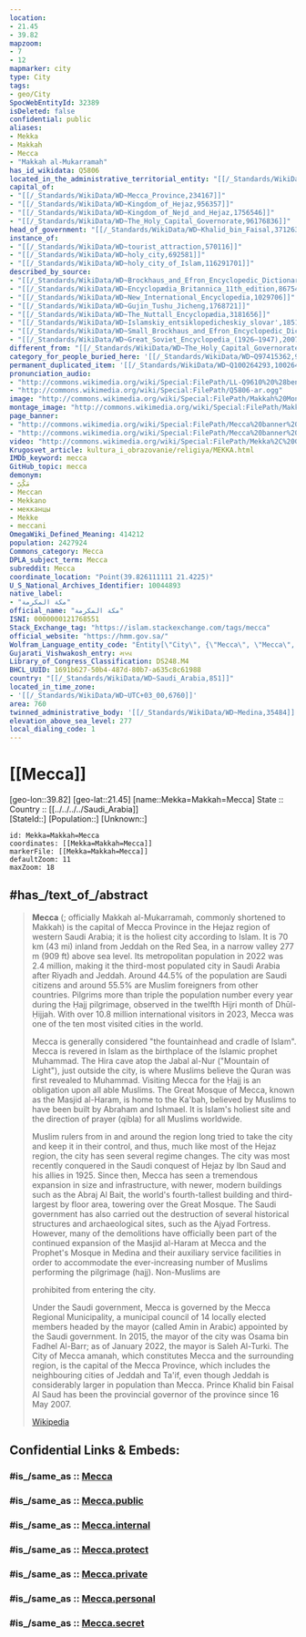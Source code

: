 ```yaml
---
location:
- 21.45
- 39.82
mapzoom:
- 7
- 12
mapmarker: city
type: City
tags:
- geo/City
SpocWebEntityId: 32389
isDeleted: false
confidential: public
aliases:
- Mekka
- Makkah
- Mecca
- "Makkah al-Mukarramah"
has_id_wikidata: Q5806
located_in_the_administrative_territorial_entity: "[[/_Standards/WikiData/WD~Mecca_Province,234167]]"
capital_of:
- "[[/_Standards/WikiData/WD~Mecca_Province,234167]]"
- "[[/_Standards/WikiData/WD~Kingdom_of_Hejaz,956357]]"
- "[[/_Standards/WikiData/WD~Kingdom_of_Nejd_and_Hejaz,1756546]]"
- "[[/_Standards/WikiData/WD~The_Holy_Capital_Governorate,96176836]]"
head_of_government: "[[/_Standards/WikiData/WD~Khalid_bin_Faisal,371263]]"
instance_of:
- "[[/_Standards/WikiData/WD~tourist_attraction,570116]]"
- "[[/_Standards/WikiData/WD~holy_city,692581]]"
- "[[/_Standards/WikiData/WD~holy_city_of_Islam,116291701]]"
described_by_source:
- "[[/_Standards/WikiData/WD~Brockhaus_and_Efron_Encyclopedic_Dictionary,602358]]"
- "[[/_Standards/WikiData/WD~Encyclopædia_Britannica_11th_edition,867541]]"
- "[[/_Standards/WikiData/WD~New_International_Encyclopedia,1029706]]"
- "[[/_Standards/WikiData/WD~Gujin_Tushu_Jicheng,1768721]]"
- "[[/_Standards/WikiData/WD~The_Nuttall_Encyclopædia,3181656]]"
- "[[/_Standards/WikiData/WD~Islamskiy_entsiklopedicheskiy_slovar',18517268]]"
- "[[/_Standards/WikiData/WD~Small_Brockhaus_and_Efron_Encyclopedic_Dictionary,19180675]]"
- "[[/_Standards/WikiData/WD~Great_Soviet_Encyclopedia_(1926–1947),20078554]]"
different_from: "[[/_Standards/WikiData/WD~The_Holy_Capital_Governorate,96176836]]"
category_for_people_buried_here: '[[/_Standards/WikiData/WD~Q97415362,97415362]]'
permanent_duplicated_item: '[[/_Standards/WikiData/WD~Q100264293,100264293]]'
pronunciation_audio:
- "http://commons.wikimedia.org/wiki/Special:FilePath/LL-Q9610%20%28ben%29-Yahya-%E0%A6%AE%E0%A6%95%E0%A7%8D%E0%A6%95%E0%A6%BE.wav"
- "http://commons.wikimedia.org/wiki/Special:FilePath/Q5806-ar.ogg"
image: "http://commons.wikimedia.org/wiki/Special:FilePath/Makkah%20Montage.jpg"
montage_image: "http://commons.wikimedia.org/wiki/Special:FilePath/Makkah%20Montage.jpg"
page_banner:
- "http://commons.wikimedia.org/wiki/Special:FilePath/Mecca%20banner%20Kaaba%202.jpg"
- "http://commons.wikimedia.org/wiki/Special:FilePath/Mecca%20banner%20Kaaba%201.jpg"
video: "http://commons.wikimedia.org/wiki/Special:FilePath/Mekka%2C%20Geburtsort%20des%20Islam%20%28CC%20BY-SA%204.0%29.webm"
Krugosvet_article: kultura_i_obrazovanie/religiya/MEKKA.html
IMDb_keyword: mecca
GitHub_topic: mecca
demonym:
- مَكِّيّ
- Meccan
- Mekkano
- мекканцы
- Mekke
- meccani
OmegaWiki_Defined_Meaning: 414212
population: 2427924
Commons_category: Mecca
DPLA_subject_term: Mecca
subreddit: Mecca
coordinate_location: "Point(39.826111111 21.4225)"
U_S_National_Archives_Identifier: 10044893
native_label:
- "مكة المكرمة"
official_name: "مكة المكرمة"
ISNI: 0000000121768551
Stack_Exchange_tag: "https://islam.stackexchange.com/tags/mecca"
official_website: "https://hmm.gov.sa/"
Wolfram_Language_entity_code: "Entity[\"City\", {\"Mecca\", \"Mecca\", \"SaudiArabia\"}]"
Gujarati_Vishwakosh_entry: મક્કા
Library_of_Congress_Classification: DS248.M4
BHCL_UUID: 1691b627-50b4-487d-80b7-a635c8c61988
country: "[[/_Standards/WikiData/WD~Saudi_Arabia,851]]"
located_in_time_zone:
- '[[/_Standards/WikiData/WD~UTC+03_00,6760]]'
area: 760
twinned_administrative_body: '[[/_Standards/WikiData/WD~Medina,35484]]'
elevation_above_sea_level: 277
local_dialing_code: 1
---
```


# [[Mecca]] 

[geo-lon::39.82] 
[geo-lat::21.45] 
[name::Mekka=Makkah=Mecca] 
State ::  
Country :: [[../../../../Saudi_Arabia]]  
[StateId::] 
[Population::] 
[Unknown::] 


```leaflet
id: Mekka=Makkah=Mecca
coordinates: [[Mekka=Makkah=Mecca]] 
markerFile: [[Mekka=Makkah=Mecca]] 
defaultZoom: 11 
maxZoom: 18
```

## #has_/text_of_/abstract

> **Mecca** (; officially Makkah al-Mukarramah, commonly shortened to Makkah) is the capital of Mecca Province in the Hejaz region of western Saudi Arabia; it is the holiest city according to Islam. It is 70 km (43 mi) inland from Jeddah on the Red Sea, in a narrow valley 277 m (909 ft) above sea level. Its metropolitan population in 2022 was 2.4 million, making it the third-most populated city in Saudi Arabia after Riyadh and Jeddah. Around 44.5% of the population are Saudi citizens and around 55.5% are Muslim foreigners from other countries. Pilgrims more than triple the population number every year during the Ḥajj pilgrimage, observed in the twelfth Hijri month of Dhūl-Ḥijjah. With over 10.8 million international visitors in 2023, Mecca was one of the ten most visited cities in the world.
>
> Mecca is generally considered "the fountainhead and cradle of Islam". Mecca is revered in Islam as the birthplace of the Islamic prophet Muhammad. The Hira cave atop the Jabal al-Nur ("Mountain of Light"), just outside the city, is where Muslims believe the Quran was first revealed to Muhammad. Visiting Mecca for the Ḥajj is an obligation upon all able Muslims. The Great Mosque of Mecca, known as the Masjid al-Haram, is home to the Ka'bah, believed by Muslims to have been built by Abraham and Ishmael. It is Islam's holiest site and the direction of prayer (qibla) for all Muslims worldwide.
>
> Muslim rulers from in and around the region long tried to take the city and keep it in their control, and thus, much like most of the Hejaz region, the city has seen several regime changes. The city was most recently conquered in the Saudi conquest of Hejaz by Ibn Saud and his allies in 1925. Since then, Mecca has seen a tremendous expansion in size and infrastructure, with newer, modern buildings such as the Abraj Al Bait, the world's fourth-tallest building and third-largest by floor area, towering over the Great Mosque. The Saudi government has also carried out the destruction of several historical structures and archaeological sites, such as the Ajyad Fortress. However, many of the demolitions have officially been part of the continued expansion of the Masjid al-Haram at Mecca and the Prophet's Mosque in Medina and their auxiliary service facilities in order to accommodate the ever-increasing number of Muslims performing the pilgrimage (hajj). Non-Muslims are 
>
> prohibited from entering the city.
>
> Under the Saudi government, Mecca is governed by the Mecca Regional Municipality, a municipal council of 14 locally elected members headed by the mayor (called Amin in Arabic) appointed by the Saudi government. In 2015, the mayor of the city was Osama bin Fadhel Al-Barr; as of January 2022, the mayor is Saleh Al-Turki. The City of Mecca amanah, which constitutes Mecca and the surrounding region, is the capital of the Mecca Province, which includes the neighbouring cities of Jeddah and Ta'if, even though Jeddah is considerably larger in population than Mecca. Prince Khalid bin Faisal Al Saud has been the provincial governor of the province since 16 May 2007.
>
> [Wikipedia](https://en.wikipedia.org/wiki/Mecca)


## Confidential Links & Embeds: 

### #is_/same_as :: [Mecca](/_Standards/Earth/Continent/Asia/Asia~West/Saudi_Arabia/Regions~Saudi_Arabia/Makkah/City/Mecca.md) 

### #is_/same_as :: [Mecca.public](/_public/Earth/Continent/Asia/Asia~West/Saudi_Arabia/Regions~Saudi_Arabia/Makkah/City/Mecca.public.md) 

### #is_/same_as :: [Mecca.internal](/_internal/Earth/Continent/Asia/Asia~West/Saudi_Arabia/Regions~Saudi_Arabia/Makkah/City/Mecca.internal.md) 

### #is_/same_as :: [Mecca.protect](/_protect/Earth/Continent/Asia/Asia~West/Saudi_Arabia/Regions~Saudi_Arabia/Makkah/City/Mecca.protect.md) 

### #is_/same_as :: [Mecca.private](/_private/Earth/Continent/Asia/Asia~West/Saudi_Arabia/Regions~Saudi_Arabia/Makkah/City/Mecca.private.md) 

### #is_/same_as :: [Mecca.personal](/_personal/Earth/Continent/Asia/Asia~West/Saudi_Arabia/Regions~Saudi_Arabia/Makkah/City/Mecca.personal.md) 

### #is_/same_as :: [Mecca.secret](/_secret/Earth/Continent/Asia/Asia~West/Saudi_Arabia/Regions~Saudi_Arabia/Makkah/City/Mecca.secret.md)

